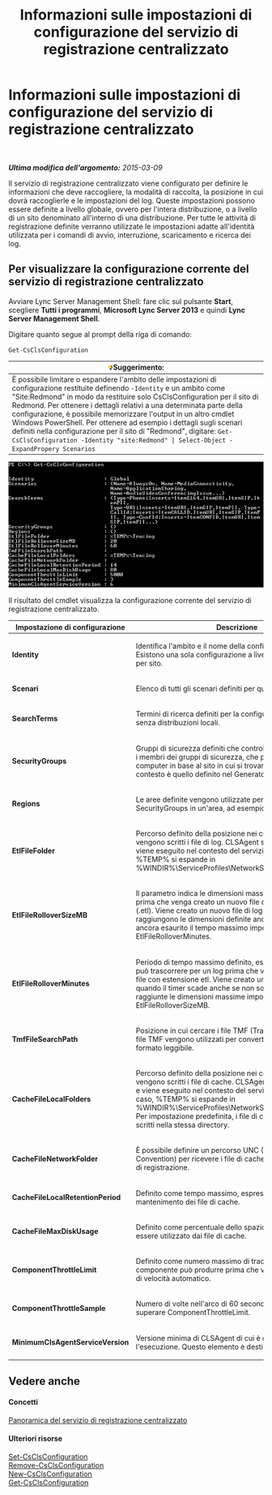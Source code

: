 ﻿---
title: Informazioni sulle impostazioni di configurazione del servizio di registrazione centralizzato
TOCTitle: Informazioni sulle impostazioni di configurazione del servizio di registrazione centralizzato
ms:assetid: 3c34e600-0b91-43dc-b4cc-90b6a70ee12e
ms:mtpsurl: https://technet.microsoft.com/it-it/library/JJ688029(v=OCS.15)
ms:contentKeyID: 49887523
ms.date: 08/24/2015
mtps_version: v=OCS.15
ms.translationtype: HT
---

# Informazioni sulle impostazioni di configurazione del servizio di registrazione centralizzato

 

_**Ultima modifica dell'argomento:** 2015-03-09_

Il servizio di registrazione centralizzato viene configurato per definire le informazioni che deve raccogliere, la modalità di raccolta, la posizione in cui dovrà raccoglierle e le impostazioni del log. Queste impostazioni possono essere definite a livello globale, ovvero per l'intera distribuzione, o a livello di un sito denominato all'interno di una distribuzione. Per tutte le attività di registrazione definite verranno utilizzate le impostazioni adatte all'identità utilizzata per i comandi di avvio, interruzione, scaricamento e ricerca dei log.

## Per visualizzare la configurazione corrente del servizio di registrazione centralizzato

Avviare Lync Server Management Shell: fare clic sul pulsante **Start**, scegliere **Tutti i programmi**, **Microsoft Lync Server 2013** e quindi **Lync Server Management Shell**.

Digitare quanto segue al prompt della riga di comando:

    Get-CsClsConfiguration

<table>
<thead>
<tr class="header">
<th><img src="images/Gg398201.tip(OCS.15).gif" title="tip" alt="tip" />Suggerimento:</th>
</tr>
</thead>
<tbody>
<tr class="odd">
<td>È possibile limitare o espandere l'ambito delle impostazioni di configurazione restituite definendo <code>-Identity</code> e un ambito come &quot;Site:Redmond&quot; in modo da restituire solo CsClsConfiguration per il sito di Redmond. Per ottenere i dettagli relativi a una determinata parte della configurazione, è possibile memorizzare l'output in un altro cmdlet Windows PowerShell. Per ottenere ad esempio i dettagli sugli scenari definiti nella configurazione per il sito di &quot;Redmond&quot;, digitare: <code>Get-CsClsConfiguration -Identity &quot;site:Redmond&quot; | Select-Object -ExpandPropery Scenarios</code></td>
</tr>
</tbody>
</table>


![Output di esempio di Get-CsClsConfiguration.](images/JJ688029.23f98ddc-fc48-499a-b6c5-752611f2a0b0(OCS.15).jpg "Output di esempio di Get-CsClsConfiguration.")

Il risultato del cmdlet visualizza la configurazione corrente del servizio di registrazione centralizzato.


<table>
<colgroup>
<col style="width: 50%" />
<col style="width: 50%" />
</colgroup>
<thead>
<tr class="header">
<th>Impostazione di configurazione</th>
<th>Descrizione</th>
</tr>
</thead>
<tbody>
<tr class="odd">
<td><p><strong>Identity</strong></p></td>
<td><p>Identifica l'ambito e il nome della configurazione corrente. Esistono una sola configurazione a livello globale e una sola per sito.</p></td>
</tr>
<tr class="even">
<td><p><strong>Scenari</strong></p></td>
<td><p>Elenco di tutti gli scenari definiti per questa configurazione.</p></td>
</tr>
<tr class="odd">
<td><p><strong>SearchTerms</strong></p></td>
<td><p>Termini di ricerca definiti per la configurazione. Office 365, senza distribuzioni locali.</p></td>
</tr>
<tr class="even">
<td><p><strong>SecurityGroups</strong></p></td>
<td><p>Gruppi di sicurezza definiti che controllano gli utenti, ovvero i membri dei gruppi di sicurezza, che possono vedere i computer in base al sito in cui si trovano. Il sito in questo contesto è quello definito nel Generatore di topologie.</p></td>
</tr>
<tr class="odd">
<td><p><strong>Regions</strong></p></td>
<td><p>Le aree definite vengono utilizzate per raccogliere i SecurityGroups in un'area, ad esempio EMEA.</p></td>
</tr>
<tr class="even">
<td><p><strong>EtlFileFolder</strong></p></td>
<td><p>Percorso definito della posizione nei computer in cui vengono scritti i file di log. CLSAgent scrive i file di log e viene eseguito nel contesto del servizio di rete. In tal caso, %TEMP% si espande in %WINDIR%\ServiceProfiles\NetworkService\AppData\Local</p></td>
</tr>
<tr class="odd">
<td><p><strong>EtlFileRolloverSizeMB</strong></p></td>
<td><p>Il parametro indica le dimensioni massime del file di log prima che venga creato un nuovo file di log traccia eventi (.etl). Viene creato un nuovo file di log quando si raggiungono le dimensioni definite anche se non è stato ancora esaurito il tempo massimo impostato in EtlFileRolloverMinutes.</p></td>
</tr>
<tr class="even">
<td><p><strong>EtlFileRolloverMinutes</strong></p></td>
<td><p>Periodo di tempo massimo definito, espresso in minuti, che può trascorrere per un log prima che venga creato un nuovo file con estensione etl. Viene creato un nuovo file di log quando il timer scade anche se non sono ancora state raggiunte le dimensioni massime impostate in EtlFileRolloverSizeMB.</p></td>
</tr>
<tr class="odd">
<td><p><strong>TmfFileSearchPath</strong></p></td>
<td><p>Posizione in cui cercare i file TMF (Trace Message Format). I file TMF vengono utilizzati per convertire i file binari in un formato leggibile.</p></td>
</tr>
<tr class="even">
<td><p><strong>CacheFileLocalFolders</strong></p></td>
<td><p>Percorso definito della posizione nei computer in cui vengono scritti i file di cache. CLSAgent scrive i file di cache e viene eseguito nel contesto del servizio di rete. In questo caso, %TEMP% si espande in %WINDIR%\ServiceProfiles\NetworkService\AppData\Local. Per impostazione predefinita, i file di cache e di log vengono scritti nella stessa directory.</p></td>
</tr>
<tr class="odd">
<td><p><strong>CacheFileNetworkFolder</strong></p></td>
<td><p>È possibile definire un percorso UNC (Universal Naming Convention) per ricevere i file di cache durante le operazioni di registrazione.</p></td>
</tr>
<tr class="even">
<td><p><strong>CacheFileLocalRetentionPeriod</strong></p></td>
<td><p>Definito come tempo massimo, espresso in giorni, di mantenimento dei file di cache.</p></td>
</tr>
<tr class="odd">
<td><p><strong>CacheFileMaxDiskUsage</strong></p></td>
<td><p>Definito come percentuale dello spazio su disco che può essere utilizzato dai file di cache.</p></td>
</tr>
<tr class="even">
<td><p><strong>ComponentThrottleLimit</strong></p></td>
<td><p>Definito come numero massimo di tracce al secondo che un componente può produrre prima che venga attivato il limite di velocità automatico.</p></td>
</tr>
<tr class="odd">
<td><p><strong>ComponentThrottleSample</strong></p></td>
<td><p>Numero di volte nell'arco di 60 secondi in cui è possibile superare ComponentThrottleLimit.</p></td>
</tr>
<tr class="even">
<td><p><strong>MinimumClsAgentServiceVersion</strong></p></td>
<td><p>Versione minima di CLSAgent di cui è consentita l'esecuzione. Questo elemento è destinato a Office 365.</p></td>
</tr>
</tbody>
</table>


## Vedere anche

#### Concetti

[Panoramica del servizio di registrazione centralizzato](lync-server-2013-overview-of-the-centralized-logging-service.md)  

#### Ulteriori risorse

[Set-CsClsConfiguration](set-csclsconfiguration.md)  
[Remove-CsClsConfiguration](remove-csclsconfiguration.md)  
[New-CsClsConfiguration](new-csclsconfiguration.md)  
[Get-CsClsConfiguration](get-csclsconfiguration.md)

